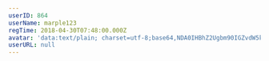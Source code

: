 ```yaml
---
userID: 864
userName: marple123
regTime: 2018-04-30T07:48:00.000Z
avatar: 'data:text/plain; charset=utf-8;base64,NDA0IHBhZ2Ugbm90IGZvdW5kCg=='
userURL: null
---
```



